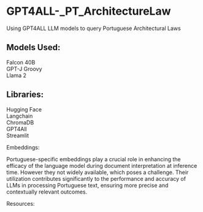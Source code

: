 # GPT4ALL-_PT_ArchitectureLaw
Using GPT4ALL LLM models to query Portuguese Architectural Laws

## Models Used: <br />
Falcon 40B <br />
GPT-J Groovy <br />
Llama 2 <br />

## Libraries: <br />
Hugging Face <br />
Langchain <br />
ChromaDB <br />
GPT4All <br />
Streamlit <br />


Embeddings:

Portuguese-specific embeddings play a crucial role in enhancing the efficacy of the language model during document interpretation at inference time. However they not widely available, which poses a challenge.  Their utilization contributes significantly to the performance and accuracy of LLMs in processing Portuguese text, ensuring more precise and contextually relevant outcomes.


Resources:
